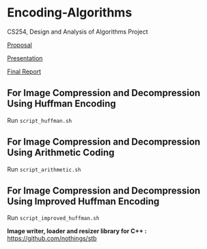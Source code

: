 # Encoding-Algorithms

CS254, Design and Analysis of Algorithms Project

[Proposal](https://github.com/sundeshgupta/encoding-algorithm/blob/master/Proposal.pdf)

[Presentation](https://github.com/sundeshgupta/encoding-algorithm/blob/master/presentation.pdf)

[Final Report](https://github.com/sundeshgupta/encoding-algorithm/blob/master/Report_Encoding_algorithm.pdf)

## For Image Compression and Decompression Using Huffman Encoding

Run `script_huffman.sh`

## For Image Compression and Decompression Using Arithmetic Coding

Run `script_arithmetic.sh`

## For Image Compression and Decompression Using Improved Huffman Encoding

Run `script_improved_huffman.sh`

**Image writer, loader and resizer library for C++ :** https://github.com/nothings/stb
